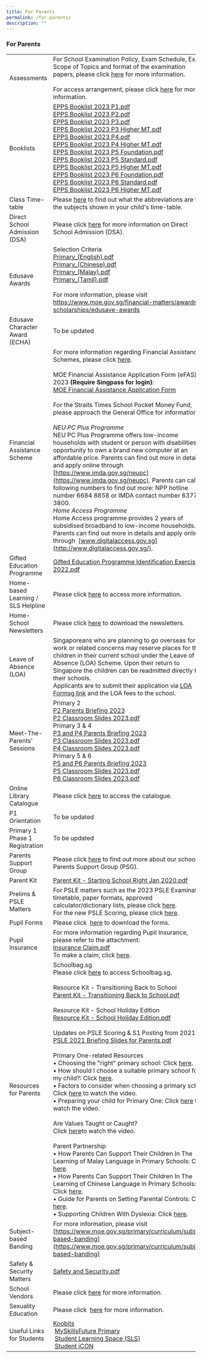 ```yaml
---
title: For Parents
permalink: /for-parents/
description: ""
---
```

### For Parents

|  |  |
|---|---|
| Assessments | For School Examination Policy, Exam Schedule, Exam Scope of Topics and format of the examination papers, please click [here](/for-parents/assessments/) for more information.<br><br>For access arrangement, please click [here](/for-parents/access-arrangement/) for more information. |
| Booklists | [EPPS Booklist 2023 P1.pdf](/files/bl1.pdf)<br>[EPPS Booklist 2023 P2.pdf](/files/bl2.pdf)<br>[EPPS Booklist 2023 P3.pdf](/files/bl3.pdf)<br>[EPPS Booklist 2023 P3 Higher MT.pdf](/files/bl4.pdf)<br>[EPPS Booklist 2023 P4.pdf](/files/bl5.pdf)<br>[EPPS Booklist 2023 P4 Higher MT.pdf](/files/bl6.pdf)<br>[EPPS Booklist 2023 P5 Foundation.pdf](/files/bl7.pdf) <br>[EPPS Booklist 2023 P5 Standard.pdf](/files/bl8.pdf)<br>[EPPS Booklist 2023 P5 Higher MT.pdf](/files/bl9.pdf)<br>[EPPS Booklist 2023 P6 Foundation.pdf](/files/bl10.pdf)<br>[EPPS Booklist 2023 P6 Standard.pdf](/files/bl11.pdf)<br>[EPPS Booklist 2023 P6 Higher MT.pdf](/files/bl12.pdf) |
| Class Time-table  | Please [here](https://staging.d3975mj8dcgb9n.amplifyapp.com/for-parents/class-timetable/) to find out what the abbreviations are for the subjects shown in your child's time-table. |
| Direct School Admission (DSA)  | Please click [here](https://www.moe.gov.sg/secondary/dsa) for more information on Direct School Admission (DSA). |
| Edusave Awards  | Selection Criteria <br>[Primary\_(English).pdf](/files/ea1.pdf)<br>[Primary\_(Chinese).pdf](/files/ea2.pdf)<br>[Primary\_(Malay).pdf](/files/ea3.pdf)  <br>[Primary\_(Tamil).pdf](/files/ea4.pdf) &nbsp;&nbsp;  <br><br>For more information, please visit https://www.moe.gov.sg/financial-matters/awards-scholarships/edusave-awards |
| Edusave Character Award (ECHA)   | To be updated |
| Financial Assistance Scheme  | For more information regarding Financial Assistance Schemes, please click [here](https://www.moe.gov.sg/financial-matters/financial-assistance). <br><br>MOE Financial Assistance Application Form (eFAS) for 2023  **(Require Singpass for login)**:<br>[MOE Financial Assistance Application Form](https://form.gov.sg/632432ba67747a0011d4a0cc)<br><br>For the Straits Times School Pocket Money Fund, please approach the General Office for information. <br><br>*NEU PC Plus Programme*<br>NEU PC Plus Programme offers low-income households with student or person with disabilities the opportunity to own a brand new computer at an affordable price. Parents can find out more in detail and apply online through [https://www.imda.gov.sg/neupc](https://www.imda.gov.sg/neupc). Parents can call the following numbers to find out more: NPP hotline number 6684 8858 or IMDA contact number 6377 3800.<br>*Home Access Programme*<br>Home Access programme provides 2 years of subsidised broadband to low-income households. Parents can find out more in details and apply online through &nbsp;[www.digitalaccess.gov.sg](http://www.digitalaccess.gov.sg/). |
| Gifted Education Programme  | [Gifted Education Programme Identification Exercise 2022.pdf](/files/gep.pdf) |
| Home-based Learning / SLS Helpline |  Please click [here](https://staging.d3975mj8dcgb9n.amplifyapp.com/for-parents/hbl/) to access more information. |
| Home-School Newsletters | Please click [here](https://staging.d3975mj8dcgb9n.amplifyapp.com/for-parents/newsletter/) to download the newsletters. |
| Leave of Absence (LOA) | Singaporeans who are planning to go overseas for work or related concerns may reserve places for their children in their current school under the Leave of Absence (LOA) Scheme. Upon their return to Singapore the children can be readmitted directly to their schools.<br>Applicants are to submit their application via [LOA Formsg link](https://form.gov.sg/#!/60bd8dad79dded0011f07645) and the LOA fees to the school.  |
| Meet-The-Parents' Sessions <br> |Primary 2 <br>[P2 Parents Briefing 2023](/files/p2%20parents%20briefing%202023.pdf)<br>[P2 Classroom Slides 2023.pdf](/files/mtps1.pdf)<br>Primary 3 &amp; 4<br>[P3 and P4 Parents Briefing 2023](/files/p3%20and%20p4%20parents%20briefing%202023.pdf)<br>[P3 Classroom Slides 2023.pdf](/files/mtps2.pdf)<br>[P4 Classroom Slides 2023.pdf](/files/mtps3.pdf)<br>Primary 5 &amp; 6<br>[P5 and P6 Parents Briefing 2023](/files/p5%20and%20p6%20parents%20briefing%202023.pdf)<br>[P5 Classroom Slides 2023.pdf](/files/mtps4.pdf)<br>[P6 Classroom Slides 2023.pdf](/files/mtps5.pdf) |
| Online Library Catalogue  | Please click [here](https://schoolibrary.moe.edu.sg/eliasparkpri) to access the catalogue. |
| P1 Orientation   | To be updated |
| Primary 1 Phase 1 Registration | To be updated |
| Parents Support Group  | Please click [here](https://sites.google.com/moe.edu.sg/eppspsg?usp=sharing) to find out more about our school's Parents Support Group (PSG).  |
| Parent Kit  | [Parent Kit - Starting School Right Jan 2020.pdf](/files/Parent%20Kit%20-%20Starting%20School%20Right%20Jan%202020.pdf)  |
| Prelims &amp; PSLE Matters  | For PSLE matters such as the 2023 PSLE Examination timetable, paper formats, approved calculator/dictionary lists, please click [here](https://www.seab.gov.sg/home/examinations/psle).<br>For the new PSLE Scoring, please click [here](https://www.moe.gov.sg/microsites/psle-fsbb/psle/main.html). |
| Pupil Forms  | Please click &nbsp;[here](https://staging.d3975mj8dcgb9n.amplifyapp.com/for-parents/forms/) to download the forms. |
| Pupil Insurance  | For more information regarding Pupil Insurance, please refer to the attachment: <br>[Insurance Claim.pdf](/files/Insurance%20Claim.pdf)<br>To make a claim, click [here](https://studentgpa.incomegroupins.com.sg/#/). |
| Resources for Parents  | Schoolbag.sg<br>Please click [here](https://www.schoolbag.sg/) to access Schoolbag.sg.<br><br>Resource Kit - Transitioning Back to School <br>[Parent Kit - Transitioning Back to School.pdf](/files/pk1.pdf) <br><br>Resource Kit - School Holiday Edition<br>[Resource Kit - School Holiday Edition.pdf](/files/pk2.pdf) <br><br>Updates on PSLE Scoring &amp; S1 Posting from 2021<br>[PSLE 2021 Briefing Slides for Parents.pdf](/files/PSLE%202021%20Briefing%20Slides%20for%20Parents.pdf) <br><br>Primary One-related Resources <br>• Choosing the "right" primary school: Click [here](https://schoolbag.sg/story/choosing-the-right-primary-school-for-your-child?utm_source=newsletter&amp;utm_medium=email&amp;utm_campaign=2015#.VZYRMtKqqkr). <br>•  How should I choose a suitable primary school for my child?: Click [here](https://schoolbag.sg/story/how-should-i-choose-a-suitable-primary-school-for-my-child?utm_source=newsletter&amp;utm_medium=email&amp;utm_campaign=2015#.VZYRM9Kqqkq). <br>• Factors to consider when choosing a primary school:  Click [here](https://www.youtube.com/watch?v=bGS1QGwsaxA&amp;feature=player_embedded) to watch the video. <br>• Preparing your child for Primary One: Click [here](https://www.youtube.com/watch?feature=player_embedded&amp;v=l0EnKuLTHpQ) to watch the video. <br><br>Are Values Taught or Caught? <br>Click [here](https://schoolbag.sg/story/are-values-taught-or-caught#.VN_MzNM_vXQ.mailto)to watch the video. <br><br>Parent Partnership <br>• How Parents Can Support Their Children In The Learning of Malay Language in Primary Schools: Click [here](https://www.schoolbag.sg/story/how-parents-can-support-their-children-in-the-learning-of-malay-language-in-primary-schools?utm_source=newsletter&amp;utm_medium=email&amp;utm_campaign=2016#.VwR8gyB97IU). <br>•  How Parents Can Support Their Children In The Learning of Chinese Language in Primary Schools: Click [here](https://www.schoolbag.sg/story/support-the-learning-of-chinese-language-in-pri-sch?utm_source=newsletter&amp;utm_medium=email&amp;utm_campaign=2016#.VwR59iB97IU). <br>•  Guide for Parents on Setting Parental Controls: Click [here](https://www.schoolbag.sg/story/guide-for-parents-on-setting-parental-controls?utm_source=newsletter&amp;utm_medium=email&amp;utm_campaign=2016#.VwR6ISB97IU). <br>•  Supporting Children With Dyslexia: Click [here](https://www.schoolbag.sg/story/supporting-children-with-dyslexia?utm_source=newsletter&amp;utm_medium=email&amp;utm_campaign=2016#.VyienXF97IV).     |
| Subject-based Banding  | For more information, please visit [https://www.moe.gov.sg/primary/curriculum/subject-based-banding](https://www.moe.gov.sg/primary/curriculum/subject-based-banding) |
| Safety &amp; Security Matters  | [Safety and Security.pdf ](/files/Safety%20and%20Security1.pdf)  |
| School Vendors  |  Please click [here](https://staging.d3975mj8dcgb9n.amplifyapp.com/for-parents/school-vendors/) for more information. |
| Sexuality Education  |  Please click &nbsp;[here](https://staging.d3975mj8dcgb9n.amplifyapp.com/others/sexuality-education/) for more information.   |
| Useful Links for Students |  [Koobits](https://member.koobits.com/)<br> &nbsp;[MySkillsFuture Primary](https://www.myskillsfuture.gov.sg/content/student/en/primary.html) <br> &nbsp;[Student Learning Space (SLS)](https://vle.learning.moe.edu.sg/login)<br> &nbsp;[Student iCON](https://workspace.google.com/dashboard) |